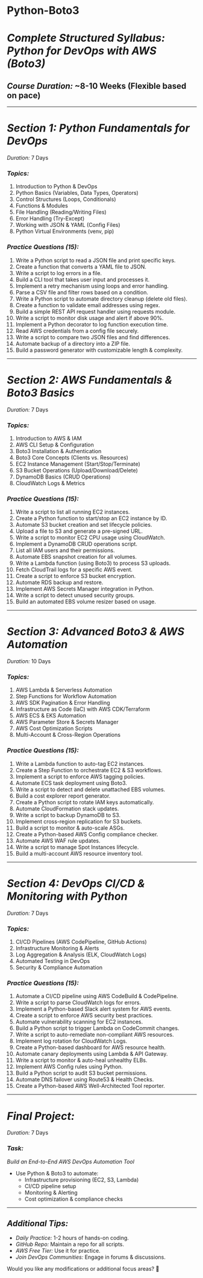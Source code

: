 # Python-Boto3

# *Complete Structured Syllabus: Python for DevOps with AWS (Boto3)*

## *Course Duration:* ~8-10 Weeks (Flexible based on pace)

---

# *Section 1: Python Fundamentals for DevOps*  
*Duration:* 7 Days  
### *Topics:*  
1. Introduction to Python & DevOps  
2. Python Basics (Variables, Data Types, Operators)  
3. Control Structures (Loops, Conditionals)  
4. Functions & Modules  
5. File Handling (Reading/Writing Files)  
6. Error Handling (Try-Except)  
7. Working with JSON & YAML (Config Files)  
8. Python Virtual Environments (venv, pip)  

### *Practice Questions (15):*  
1. Write a Python script to read a JSON file and print specific keys.  
2. Create a function that converts a YAML file to JSON.  
3. Write a script to log errors in a file.  
4. Build a CLI tool that takes user input and processes it.  
5. Implement a retry mechanism using loops and error handling.  
6. Parse a CSV file and filter rows based on a condition.  
7. Write a Python script to automate directory cleanup (delete old files).  
8. Create a function to validate email addresses using regex.  
9. Build a simple REST API request handler using requests module.  
10. Write a script to monitor disk usage and alert if above 90%.  
11. Implement a Python decorator to log function execution time.  
12. Read AWS credentials from a config file securely.  
13. Write a script to compare two JSON files and find differences.  
14. Automate backup of a directory into a ZIP file.  
15. Build a password generator with customizable length & complexity.  

---

# *Section 2: AWS Fundamentals & Boto3 Basics*  
*Duration:* 7 Days  
### *Topics:*  
1. Introduction to AWS & IAM  
2. AWS CLI Setup & Configuration  
3. Boto3 Installation & Authentication  
4. Boto3 Core Concepts (Clients vs. Resources)  
5. EC2 Instance Management (Start/Stop/Terminate)  
6. S3 Bucket Operations (Upload/Download/Delete)  
7. DynamoDB Basics (CRUD Operations)  
8. CloudWatch Logs & Metrics  

### *Practice Questions (15):*  
1. Write a script to list all running EC2 instances.  
2. Create a Python function to start/stop an EC2 instance by ID.  
3. Automate S3 bucket creation and set lifecycle policies.  
4. Upload a file to S3 and generate a pre-signed URL.  
5. Write a script to monitor EC2 CPU usage using CloudWatch.  
6. Implement a DynamoDB CRUD operations script.  
7. List all IAM users and their permissions.  
8. Automate EBS snapshot creation for all volumes.  
9. Write a Lambda function (using Boto3) to process S3 uploads.  
10. Fetch CloudTrail logs for a specific AWS event.  
11. Create a script to enforce S3 bucket encryption.  
12. Automate RDS backup and restore.  
13. Implement AWS Secrets Manager integration in Python.  
14. Write a script to detect unused security groups.  
15. Build an automated EBS volume resizer based on usage.  

---

# *Section 3: Advanced Boto3 & AWS Automation*  
*Duration:* 10 Days  
### *Topics:*  
1. AWS Lambda & Serverless Automation  
2. Step Functions for Workflow Automation  
3. AWS SDK Pagination & Error Handling  
4. Infrastructure as Code (IaC) with AWS CDK/Terraform  
5. AWS ECS & EKS Automation  
6. AWS Parameter Store & Secrets Manager  
7. AWS Cost Optimization Scripts  
8. Multi-Account & Cross-Region Operations  

### *Practice Questions (15):*  
1. Write a Lambda function to auto-tag EC2 instances.  
2. Create a Step Function to orchestrate EC2 & S3 workflows.  
3. Implement a script to enforce AWS tagging policies.  
4. Automate ECS task deployment using Boto3.  
5. Write a script to detect and delete unattached EBS volumes.  
6. Build a cost explorer report generator.  
7. Create a Python script to rotate IAM keys automatically.  
8. Automate CloudFormation stack updates.  
9. Write a script to backup DynamoDB to S3.  
10. Implement cross-region replication for S3 buckets.  
11. Build a script to monitor & auto-scale ASGs.  
12. Create a Python-based AWS Config compliance checker.  
13. Automate AWS WAF rule updates.  
14. Write a script to manage Spot Instances lifecycle.  
15. Build a multi-account AWS resource inventory tool.  

---

# *Section 4: DevOps CI/CD & Monitoring with Python*  
*Duration:* 7 Days  
### *Topics:*  
1. CI/CD Pipelines (AWS CodePipeline, GitHub Actions)  
2. Infrastructure Monitoring & Alerts  
3. Log Aggregation & Analysis (ELK, CloudWatch Logs)  
4. Automated Testing in DevOps  
5. Security & Compliance Automation  

### *Practice Questions (15):*  
1. Automate a CI/CD pipeline using AWS CodeBuild & CodePipeline.  
2. Write a script to parse CloudWatch logs for errors.  
3. Implement a Python-based Slack alert system for AWS events.  
4. Create a script to enforce AWS security best practices.  
5. Automate vulnerability scanning for EC2 instances.  
6. Build a Python script to trigger Lambda on CodeCommit changes.  
7. Write a script to auto-remediate non-compliant AWS resources.  
8. Implement log rotation for CloudWatch Logs.  
9. Create a Python-based dashboard for AWS resource health.  
10. Automate canary deployments using Lambda & API Gateway.  
11. Write a script to monitor & auto-heal unhealthy ELBs.  
12. Implement AWS Config rules using Python.  
13. Build a Python script to audit S3 bucket permissions.  
14. Automate DNS failover using Route53 & Health Checks.  
15. Create a Python-based AWS Well-Architected Tool reporter.  

---

# *Final Project:*  
*Duration:* 7 Days  
### *Task:*  
*Build an End-to-End AWS DevOps Automation Tool*  
- Use Python & Boto3 to automate:  
  - Infrastructure provisioning (EC2, S3, Lambda)  
  - CI/CD pipeline setup  
  - Monitoring & Alerting  
  - Cost optimization & compliance checks  

---

## *Additional Tips:*  
- *Daily Practice:* 1-2 hours of hands-on coding.  
- *GitHub Repo:* Maintain a repo for all scripts.  
- *AWS Free Tier:* Use it for practice.  
- *Join DevOps Communities:* Engage in forums & discussions.  

Would you like any modifications or additional focus areas? 🚀
